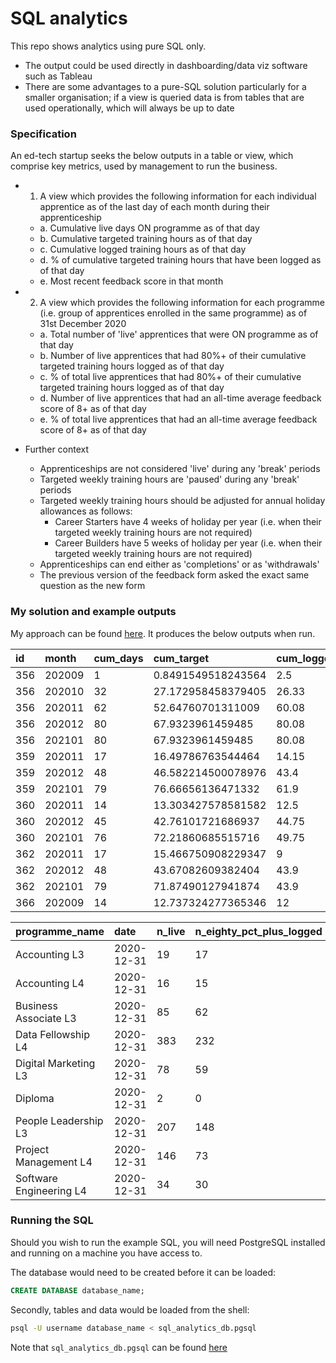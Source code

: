 # SQL analytics

This repo shows analytics using pure SQL only. 

 - The output could be used directly in dashboarding/data viz software such as Tableau
 - There are some advantages to a pure-SQL solution particularly for a smaller organisation; if a view is queried data is from tables that are used operationally, which will always be up to date

### Specification

An ed-tech startup seeks the below outputs in a table or view, which comprise key metrics, used by management to run the business.

 - 1) A view which provides the following information for each individual apprentice as of the last day of each month during their apprenticeship
    - a. Cumulative live days ON programme as of that day
    - b. Cumulative targeted training hours as of that day
    - c. Cumulative logged training hours as of that day
    - d. % of cumulative targeted training hours that have been logged as of that day
    - e. Most recent feedback score in that month

 - 2) A view which provides the following information for each programme (i.e. group of apprentices enrolled in the same programme) as of 31st December 2020
    - a. Total number of 'live' apprentices that were ON programme as of that day
    - b. Number of live apprentices that had 80%+ of their cumulative targeted training hours logged as of that day
    - c. % of total live apprentices that had 80%+ of their cumulative targeted training hours logged as of that day
    - d. Number of live apprentices that had an all-time average feedback score of 8+ as of that day
    - e. % of total live apprentices that had an all-time average feedback score of 8+ as of that day

 - Further context
    - Apprenticeships are not considered 'live' during any 'break' periods  
    - Targeted weekly training hours are 'paused' during any 'break' periods
    - Targeted weekly training hours should be adjusted for annual holiday allowances as follows:
        - Career Starters have 4 weeks of holiday per year (i.e. when their targeted weekly training hours are not required)
        - Career Builders have 5 weeks of holiday per year (i.e. when their targeted weekly training hours are not required)
    - Apprenticeships can end either as 'completions' or as 'withdrawals'
    - The previous version of the feedback form asked the exact same question as the new form

### My solution and example outputs

My approach can be found [here](sql_analytics.sql). It produces the below outputs when run.

| id | month | cum\_days | cum\_target | cum\_logged | pct\_tgt\_lgd | response |
| :--- | :--- | :--- | :--- | :--- | :--- | :--- |
| 356 | 202009 | 1 | 0.8491549518243564 | 2.5 | 294 | NULL |
| 356 | 202010 | 32 | 27.172958458379405 | 26.33 | 97 | NULL |
| 356 | 202011 | 62 | 52.64760701311009 | 60.08 | 114 | 7 |
| 356 | 202012 | 80 | 67.9323961459485 | 80.08 | 118 | NULL |
| 356 | 202101 | 80 | 67.9323961459485 | 80.08 | 118 | 7 |
| 359 | 202011 | 17 | 16.49786763544464 | 14.15 | 86 | 8 |
| 359 | 202012 | 48 | 46.582214500078976 | 43.4 | 93 | 8 |
| 359 | 202101 | 79 | 76.66656136471332 | 61.9 | 81 | 8 |
| 360 | 202011 | 14 | 13.303427578581582 | 12.5 | 94 | 9 |
| 360 | 202012 | 45 | 42.76101721686937 | 44.75 | 105 | NULL |
| 360 | 202101 | 76 | 72.21860685515716 | 49.75 | 69 | NULL |
| 362 | 202011 | 17 | 15.466750908229347 | 9 | 58 | NULL |
| 362 | 202012 | 48 | 43.67082609382404 | 43.9 | 101 | 6 |
| 362 | 202101 | 79 | 71.87490127941874 | 43.9 | 61 | NULL |
| 366 | 202009 | 14 | 12.737324277365346 | 12 | 94 | NULL |

| programme\_name | date | n\_live | n\_eighty\_pct\_plus\_logged | pct\_eighty\_pct\_plus\_logged | n\_avg\_eight\_plus | pct\_avg\_eight\_plus |
| :--- | :--- | :--- | :--- | :--- | :--- | :--- |
| Accounting L3 | 2020-12-31 | 19 | 17 | 89 | 16 | 84 |
| Accounting L4 | 2020-12-31 | 16 | 15 | 94 | 12 | 75 |
| Business Associate L3 | 2020-12-31 | 85 | 62 | 73 | 73 | 86 |
| Data Fellowship L4 | 2020-12-31 | 383 | 232 | 61 | 251 | 66 |
| Digital Marketing L3 | 2020-12-31 | 78 | 59 | 76 | 58 | 74 |
| Diploma | 2020-12-31 | 2 | 0 | 0 | 0 | 0 |
| People Leadership L3 | 2020-12-31 | 207 | 148 | 71 | 109 | 53 |
| Project Management L4 | 2020-12-31 | 146 | 73 | 50 | 67 | 46 |
| Software Engineering L4 | 2020-12-31 | 34 | 30 | 88 | 28 | 82 |

### Running the SQL

Should you wish to run the example SQL, you will need PostgreSQL installed and running on a machine you have access to.

The database would need to be created before it can be loaded:

```sql
CREATE DATABASE database_name;
```

Secondly, tables and data would be loaded from the shell:

```sh
psql -U username database_name < sql_analytics_db.pgsql
```

Note that `sql_analytics_db.pgsql` can be found [here](sql_analytics_db.pgsql)
